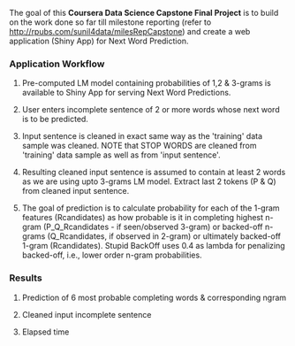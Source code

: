 The goal of this **Coursera Data Science Capstone Final Project** is to build on the work done so far till milestone reporting (refer to http://rpubs.com/sunil4data/milesRepCapstone) and create a web application (Shiny App) for Next Word Prediction.

### Application Workflow

1. Pre-computed LM model containing probabilities of 1,2 & 3-grams is available to Shiny App for serving Next Word Predictions.

2. User enters incomplete sentence of 2 or more words whose next word is to be predicted.

3. Input sentence is cleaned in exact same way as the 'training' data sample was cleaned. NOTE that STOP WORDS are cleaned from 'training' data sample as well as from 'input sentence'.

4. Resulting cleaned input sentence is assumed to contain at least 2 words as we are using upto 3-grams LM model. Extract last 2 tokens (P & Q) from cleaned input sentence.  

5. The goal of prediction is to calculate probability for each of the 1-gram features (Rcandidates) as how probable is it in completing highest n-gram (P_Q_Rcandidates - if seen/observed 3-gram) or backed-off n-grams (Q_Rcandidates, if observed in 2-gram) or ultimately backed-off 1-gram (Rcandidates). Stupid BackOff uses 0.4 as lambda for penalizing backed-off, i.e., lower order n-gram probabilities.


### Results
1. Prediction of 6 most probable completing words & corresponding ngram

2. Cleaned input incomplete sentence

3. Elapsed time